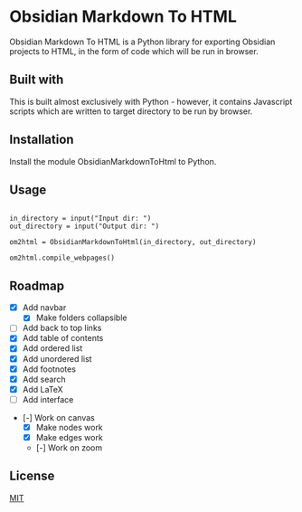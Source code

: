 # Obsidian Markdown To HTML

Obsidian Markdown To HTML is a Python library for exporting Obsidian projects to HTML, in the form of code which will be run in browser.

## Built with

This is built almost exclusively with Python - however, it contains Javascript scripts which are written to target directory to be run by browser.

## Installation

Install the module ObsidianMarkdownToHtml to Python.

## Usage

```from ObsidianMarkdownToHtml import *

in_directory = input("Input dir: ")
out_directory = input("Output dir: ")

om2html = ObsidianMarkdownToHtml(in_directory, out_directory)

om2html.compile_webpages()
```

## Roadmap

- [x] Add navbar
  - [x] Make folders collapsible
- [ ] Add back to top links
- [x] Add table of contents
- [x] Add ordered list
- [x] Add unordered list
- [x] Add footnotes
- [x] Add search
- [x] Add LaTeX
- [ ] Add interface
- [-] Work on canvas
  - [x] Make nodes work
  - [x] Make edges work
  - [-] Work on zoom

## License

[MIT](https://choosealicense.com/licenses/mit/)
